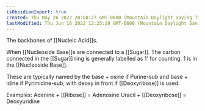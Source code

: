 ```yaml
---
isObsidianImport: true
created: Thu May 26 2022 20:50:27 GMT-0600 (Mountain Daylight Saving Time)
lastModified: Thu Jun 16 2022 12:25:19 GMT-0600 (Mountain Daylight Saving Time)
---
```

The backbones of [[Nucleic Acid]]s.

When [[Nucleoside Base]]s are connected to a [[Sugar]]. The carbon connected in the [[Sugar]] ring is generally labelled as 1' for counting. 1 is in the [[Nucleoside Base]].

These are typically named by the base + osine if Purine-sub and base + idine if Pyrimidine-sub, with deoxy in front if [[Deoxyribose]] is used. 

Examples:
Adenine + [[Ribose]] = Adenosine
Uracil + [[Deoxyribose]] = Deoxyuridine
